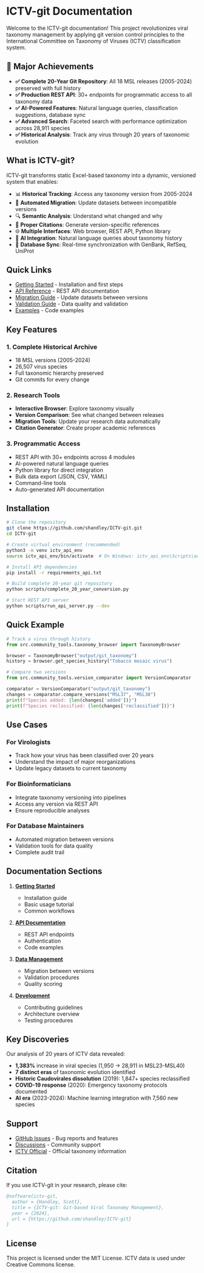 # ICTV-git Documentation

Welcome to the ICTV-git documentation! This project revolutionizes viral taxonomy management by applying git version control principles to the International Committee on Taxonomy of Viruses (ICTV) classification system.

## 🚀 Major Achievements

- **✅ Complete 20-Year Git Repository**: All 18 MSL releases (2005-2024) preserved with full history
- **✅ Production REST API**: 30+ endpoints for programmatic access to all taxonomy data
- **✅ AI-Powered Features**: Natural language queries, classification suggestions, database sync
- **✅ Advanced Search**: Faceted search with performance optimization across 28,911 species
- **✅ Historical Analysis**: Track any virus through 20 years of taxonomic evolution

## What is ICTV-git?

ICTV-git transforms static Excel-based taxonomy into a dynamic, versioned system that enables:

- 📊 **Historical Tracking**: Access any taxonomy version from 2005-2024
- 🔄 **Automated Migration**: Update datasets between incompatible versions
- 🔍 **Semantic Analysis**: Understand what changed and why
- 📖 **Proper Citations**: Generate version-specific references
- 🌐 **Multiple Interfaces**: Web browser, REST API, Python library
- 🤖 **AI Integration**: Natural language queries about taxonomy history
- 🔗 **Database Sync**: Real-time synchronization with GenBank, RefSeq, UniProt

## Quick Links

- [Getting Started](getting-started.md) - Installation and first steps
- [API Reference](api_usage_examples.md) - REST API documentation
- [Migration Guide](migration_guide.md) - Update datasets between versions
- [Validation Guide](validation_guide.md) - Data quality and validation
- [Examples](https://github.com/shandley/ICTV-git/tree/main/examples) - Code examples

## Key Features

### 1. Complete Historical Archive
- 18 MSL versions (2005-2024)
- 26,507 virus species
- Full taxonomic hierarchy preserved
- Git commits for every change

### 2. Research Tools
- **Interactive Browser**: Explore taxonomy visually
- **Version Comparison**: See what changed between releases
- **Migration Tools**: Update your research data automatically
- **Citation Generator**: Create proper academic references

### 3. Programmatic Access
- REST API with 30+ endpoints across 4 modules
- AI-powered natural language queries
- Python library for direct integration
- Bulk data export (JSON, CSV, YAML)
- Command-line tools
- Auto-generated API documentation

## Installation

```bash
# Clone the repository
git clone https://github.com/shandley/ICTV-git.git
cd ICTV-git

# Create virtual environment (recommended)
python3 -m venv ictv_api_env
source ictv_api_env/bin/activate  # On Windows: ictv_api_env\Scripts\activate

# Install API dependencies
pip install -r requirements_api.txt

# Build complete 20-year git repository
python scripts/complete_20_year_conversion.py

# Start REST API server
python scripts/run_api_server.py --dev
```

## Quick Example

```python
# Track a virus through history
from src.community_tools.taxonomy_browser import TaxonomyBrowser

browser = TaxonomyBrowser("output/git_taxonomy")
history = browser.get_species_history("Tobacco mosaic virus")

# Compare two versions
from src.community_tools.version_comparator import VersionComparator

comparator = VersionComparator("output/git_taxonomy")
changes = comparator.compare_versions("MSL37", "MSL38")
print(f"Species added: {len(changes['added'])}")
print(f"Species reclassified: {len(changes['reclassified'])}")
```

## Use Cases

### For Virologists
- Track how your virus has been classified over 20 years
- Understand the impact of major reorganizations
- Update legacy datasets to current taxonomy

### For Bioinformaticians
- Integrate taxonomy versioning into pipelines
- Access any version via REST API
- Ensure reproducible analyses

### For Database Maintainers
- Automated migration between versions
- Validation tools for data quality
- Complete audit trail

## Documentation Sections

1. **[Getting Started](getting-started.md)**
   - Installation guide
   - Basic usage tutorial
   - Common workflows

2. **[API Documentation](api_usage_examples.md)**
   - REST API endpoints
   - Authentication
   - Code examples

3. **[Data Management](migration_guide.md)**
   - Migration between versions
   - Validation procedures
   - Quality scoring

4. **[Development](../CONTRIBUTING.md)**
   - Contributing guidelines
   - Architecture overview
   - Testing procedures

## Key Discoveries

Our analysis of 20 years of ICTV data revealed:

- **1,383%** increase in viral species (1,950 → 28,911 in MSL23-MSL40)
- **7 distinct eras** of taxonomic evolution identified
- **Historic Caudovirales dissolution** (2019): 1,847+ species reclassified
- **COVID-19 response** (2020): Emergency taxonomy protocols documented
- **AI era** (2023-2024): Machine learning integration with 7,560 new species

## Support

- [GitHub Issues](https://github.com/shandley/ICTV-git/issues) - Bug reports and features
- [Discussions](https://github.com/shandley/ICTV-git/discussions) - Community support
- [ICTV Official](https://ictv.global) - Official taxonomy information

## Citation

If you use ICTV-git in your research, please cite:

```bibtex
@software{ictv-git,
  author = {Handley, Scott},
  title = {ICTV-git: Git-based Viral Taxonomy Management},
  year = {2024},
  url = {https://github.com/shandley/ICTV-git}
}
```

## License

This project is licensed under the MIT License. ICTV data is used under Creative Commons license.